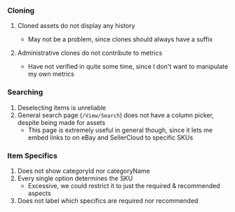 ### Cloning
1) Cloned assets do not display any history
   - May not be a problem, since clones should always have a suffix

2) Administrative clones do not contribute to metrics
   - Have not verified in quite some time, since I don't want to manipulate my own metrics

### Searching
1) Deselecting items is unreliable
2) General search page (`/View/Search`) does not have a column picker, despite being made for assets
   - This page is extremely useful in general though, since it lets me embed links to on eBay and SellerCloud to specific SKUs

### Item Specifics
1) Does not show categoryId nor categoryName
2) Every single option determines the SKU
   - Excessive, we could restrict it to just the required & recommended aspects
3) Does not label which specifics are required nor recommended
